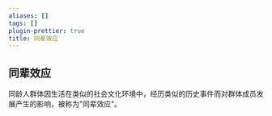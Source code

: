 ```yaml
---
aliases: []
tags: []
plugin-prettier: true
title: 同辈效应
---
```


## 同辈效应

同龄人群体因生活在类似的社会文化环境中，经历类似的历史事件而对群体成员发展产生的影响，被称为"同辈效应"。
